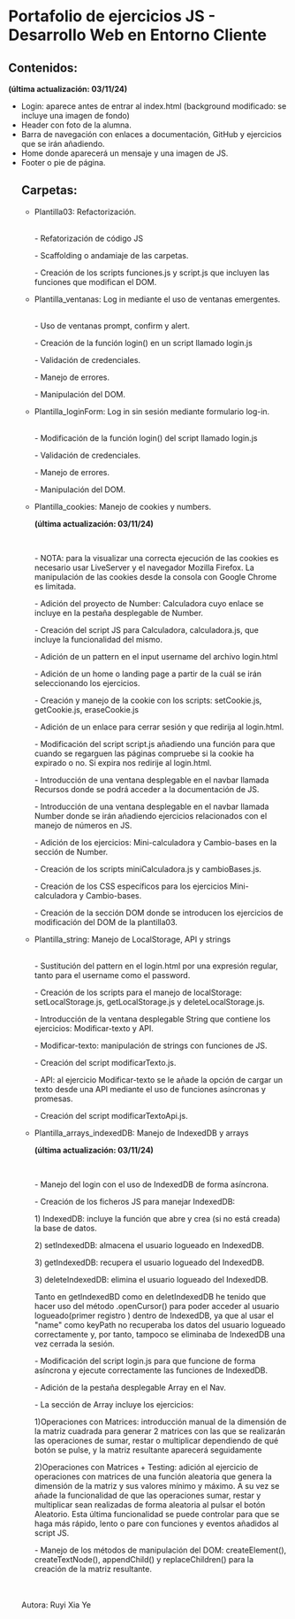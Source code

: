 <h1>Portafolio de ejercicios JS - Desarrollo Web en Entorno Cliente</h1>

<h2>Contenidos:</h2>
<p><strong>(última actualización: 03/11/24)</strong></p>
<ul>
  <li>Login: aparece antes de entrar al index.html (background modificado: se incluye una imagen de fondo)</li>
  <li>Header con foto de la alumna.</li>
  <li>Barra de navegación con enlaces a documentación, GitHub y ejercicios que se irán añadiendo.</li>
  <li>Home donde aparecerá un mensaje y una imagen de JS.</li>
  <li>Footer o pie de página.</li>

<h2>Carpetas:</h2>
<ul>

  <li>Plantilla03: Refactorización.</li>
  <br/>
  <p>- Refatorización de código JS</p>
  <p>- Scaffolding o andamiaje de las carpetas.</p>
  <p>- Creación de los scripts funciones.js y script.js que incluyen las funciones que modifican el DOM.</p>

  <li>Plantilla_ventanas: Log in mediante el uso de ventanas emergentes.</li>
  <br/>
  <p>- Uso de ventanas prompt, confirm y alert.</p>
  <p>- Creación de la función login() en un script llamado login.js</p>
  <p>- Validación de credenciales.</p>
  <p>- Manejo de errores.</p>
  <p>- Manipulación del DOM.</p>

  <li>Plantilla_loginForm: Log in sin sesión mediante formulario log-in.</li>
  <br/>
  <p>- Modificación de la función login() del script llamado login.js</p>
  <p>- Validación de credenciales.</p>
  <p>- Manejo de errores.</p>
  <p>- Manipulación del DOM.</p>

  <li>Plantilla_cookies: Manejo de cookies y numbers.</li>
  <p><strong>(última actualización: 03/11/24)</strong></p>
  <br/>
  <p>- NOTA: para la visualizar una correcta ejecución de las cookies es necesario usar LiveServer y el navegador Mozilla Firefox. 
  La manipulación de las cookies desde la consola con Google Chrome es limitada.</p>
  <p>- Adición del proyecto de Number: Calculadora cuyo enlace se incluye en la pestaña desplegable de Number.</p>
  <p>- Creación del script JS para Calculadora, calculadora.js, que incluye la funcionalidad del mismo. </p>
  <p>- Adición de un pattern en el input username del archivo login.html</p>
  <p>- Adición de un home o landing page a partir de la cuál se irán seleccionando los ejercicios.</p>
  <p>- Creación y manejo de la cookie con los scripts: setCookie.js, getCookie.js, eraseCookie.js</p>
  <p>- Adición de un enlace para cerrar sesión y que redirija al login.html.</p>
  <p>- Modificación del script script.js añadiendo una función para que cuando se regarguen las páginas compruebe si la cookie ha expirado o no. Si expira nos redirije al login.html.</p>
  <p>- Introducción de una ventana desplegable en el navbar llamada Recursos donde se podrá acceder a la documentación de JS.</p>
  <p>- Introducción de una ventana desplegable en el navbar llamada Number donde se irán añadiendo ejercicios relacionados con el manejo de números en JS.</p>
  <p>- Adición de los ejercicios: Mini-calculadora y Cambio-bases en la sección de Number.</p>
  <p>- Creación de los scripts miniCalculadora.js y cambioBases.js.</p>
  <p>- Creación de los CSS específicos para los ejercicios Mini-calculadora y Cambio-bases.</p>
  <p>- Creación de la sección DOM donde se introducen los ejercicios de modificación del DOM de la plantilla03.</p>

  <li>Plantilla_string: Manejo de LocalStorage, API y strings</li>
  <br/>
  <p>- Sustitución del pattern en el login.html por una expresión regular, tanto para el username como el password.</p>
  <p>- Creación de los scripts para el manejo de localStorage: setLocalStorage.js, getLocalStorage.js y deleteLocalStorage.js.</p>
  <p>- Introducción de la ventana desplegable String que contiene los ejercicios: Modificar-texto y API.</p>
  <p>- Modificar-texto: manipulación de strings con funciones de JS.</p>
  <p>- Creación del script modificarTexto.js.</p>
  <p>- API: al ejercicio Modificar-texto se le añade la opción de cargar un texto desde una API mediante el uso de funciones asíncronas y promesas.</p>
  <p>- Creación del script modificarTextoApi.js.</p>

  <li>Plantilla_arrays_indexedDB: Manejo de IndexedDB y arrays</li>
  <p><strong>(última actualización: 03/11/24)</strong></p>
  <br/>
  <p>- Manejo del login con el uso de IndexedDB de forma asíncrona.</p>
  <p>- Creación de los ficheros JS para manejar IndexedDB:</p>
  <p>1) IndexedDB: incluye la función que abre y crea (si no está creada) la base de datos.</p>
  <p>2) setIndexedDB: almacena el usuario logueado en IndexedDB.</p>
  <p>3) getIndexedDB: recupera el usuario logueado del IndexedDB.</p>
  <p>3) deleteIndexedDB: elimina el usuario logueado del IndexedDB.</p>
  <p>Tanto en getIndexedBD como en deletIndexedDB he tenido que hacer uso del método .openCursor() para poder
      acceder al usuario logueado(primer registro ) dentro de IndexedDB, ya que al usar el "name" como keyPath no 
      recuperaba los datos del usuario logueado correctamente y, por tanto, tampoco se eliminaba de IndexedDB una
      vez cerrada la sesión.</p>
  <p>- Modificación del script login.js para que funcione de forma asíncrona y ejecute correctamente las funciones 
        de IndexedDB.</p>
  <p>- Adición de la pestaña desplegable Array en el Nav. </p>
  <p>- La sección de Array incluye los ejercicios: </p>
  <p>1)Operaciones con Matrices: introducción manual de la dimensión de la matriz cuadrada para generar 2 matrices 
        con las que se realizarán las operaciones de sumar, restar o multiplicar dependiendo de qué botón se pulse, y la matriz resultante aparecerá seguidamente</p>
  <p>2)Operaciones con Matrices + Testing: adición al ejercicio de operaciones con matrices de una función 
        aleatoria que genera la dimensión de la matriz y sus valores mínimo y máximo. A su vez se añade la 
        funcionalidad de que las operaciones sumar, restar y multiplicar sean realizadas de forma aleatoria 
        al pulsar el botón Aleatorio. Esta última funcionalidad se puede controlar para que se haga más rápido, lento o pare con funciones y eventos añadidos al script JS.</p>
  <p>- Manejo de los métodos de manipulación del DOM: createElement(), createTextNode(), appendChild() y 
        replaceChildren() para la creación de la matriz resultante.</p>
</ul>
<br/>
<br/>
<footer>Autora: Ruyi Xia Ye</footer>

